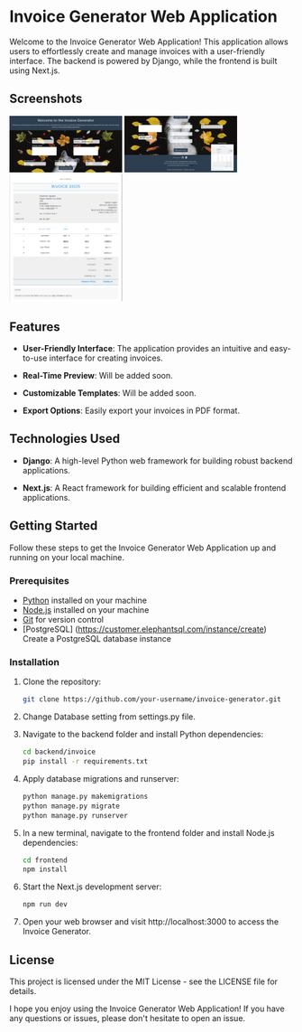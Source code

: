# Invoice Generator Web Application

Welcome to the Invoice Generator Web Application! This application allows users to effortlessly create and manage invoices with a user-friendly interface. The backend is powered by Django, while the frontend is built using Next.js.

## Screenshots

<!-- Image 1 -->
<img src="./images/invoice-website.png" alt="Website" width="200" />

<!-- Image 2 -->
<img src="./images/invoice-website1.png" alt="Website" width="200" />

<!-- Image 3 -->
<img src="./images/sample-invoice1.png" alt="Sample PDF Invoice" width="200" />

## Features

- **User-Friendly Interface**: The application provides an intuitive and easy-to-use interface for creating invoices.

- **Real-Time Preview**: Will be added soon.

- **Customizable Templates**: Will be added soon.

- **Export Options**: Easily export your invoices in PDF format.

## Technologies Used

- **Django**: A high-level Python web framework for building robust backend applications.

- **Next.js**: A React framework for building efficient and scalable frontend applications.

## Getting Started

Follow these steps to get the Invoice Generator Web Application up and running on your local machine.

### Prerequisites

- [Python](https://www.python.org/) installed on your machine
- [Node.js](https://nodejs.org/) installed on your machine
- [Git](https://git-scm.com/) for version control
- [PostgreSQL] (https://customer.elephantsql.com/instance/create) Create a PostgreSQL database instance

### Installation

1. Clone the repository:

   ```bash
   git clone https://github.com/your-username/invoice-generator.git
   ```

2. Change Database setting from settings.py file.

3. Navigate to the backend folder and install Python dependencies:
   ```bash
   cd backend/invoice
   pip install -r requirements.txt
   ```
4. Apply database migrations and runserver:
   ```bash
   python manage.py makemigrations
   python manage.py migrate
   python manage.py runserver
   ```
5. In a new terminal, navigate to the frontend folder and install Node.js dependencies:
   ```bash
   cd frontend
   npm install
   ```
6. Start the Next.js development server:
   ```bash
   npm run dev
   ```
7. Open your web browser and visit http://localhost:3000 to access the Invoice Generator.

## License

This project is licensed under the MIT License - see the LICENSE file for details.

I hope you enjoy using the Invoice Generator Web Application! If you have any questions or issues, please don't hesitate to open an issue.
